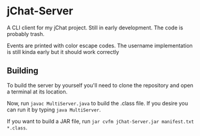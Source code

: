 # jChat-Server
A CLI client for my jChat project. Still in early development. The code is probably trash.

Events are printed with color escape codes.
The username implementation is still kinda early but it should work correctly

## Building
To build the server by yourself you'll need to clone the repository and open a terminal at its location.

Now, run `javac MultiServer.java` to build the .class file. If you desire you can run it by typing `java MultiServer`.

If you want to build a JAR file, run `jar cvfm jChat-Server.jar manifest.txt *.class`.

